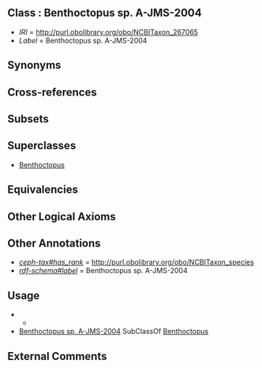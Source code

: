 
## Class : Benthoctopus sp. A-JMS-2004

 * *IRI* = http://purl.obolibrary.org/obo/NCBITaxon_267065
 * *Label* = Benthoctopus sp. A-JMS-2004

## Synonyms


## Cross-references


## Subsets


## Superclasses

 * [Benthoctopus](../../NCBITaxon/56/NCBITaxon_102656.md)

## Equivalencies


## Other Logical Axioms


## Other Annotations

 * *[ceph-tax#has_rank](../../ceph-tax#has/nk/ceph-tax#has_rank.md)* = http://purl.obolibrary.org/obo/NCBITaxon_species
 * *[rdf-schema#label](../../el/rdf-schema#label.md)* = Benthoctopus sp. A-JMS-2004

## Usage

 * -
 * [Benthoctopus sp. A-JMS-2004](../../NCBITaxon/65/NCBITaxon_267065.md) SubClassOf [Benthoctopus](../../NCBITaxon/56/NCBITaxon_102656.md)

## External Comments

